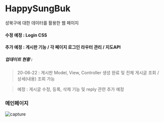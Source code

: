 # HappySungBuk

성북구에 대한 데이터를 활용한 웹 페이지


#### 수정 예정 : Login CSS
#### 추가 예정 : 게시판 기능 / 각 페이지 로그인 라우터 관리 / 지도API 


##### 업데이트 현황 : 
> 20-06-22 : 게시판 Model, View, Controller 생성 완료 및 전체 게시글 조회 / 상세(내용) 조회 가능

> 예정 : 게시글 수정, 등록, 삭제 기능 및 reply 관련 추가 예정

### 메인페이지
![capture](https://user-images.githubusercontent.com/29462979/85200546-504aba00-b333-11ea-973d-2ddc98c323eb.png)
